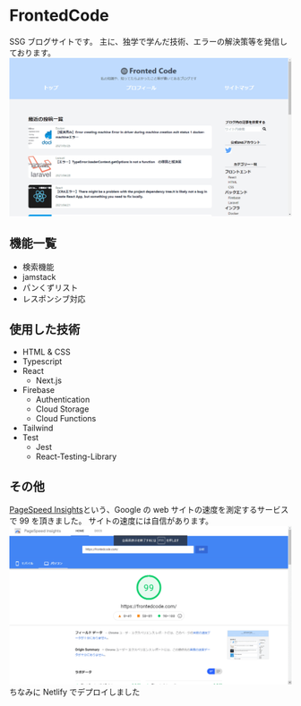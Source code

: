 # FrontedCode

SSG ブログサイトです。
主に、独学で学んだ技術、エラーの解決策等を発信しております。
[![トップページ](images/top.png)](https://frontedcode.com/)

## 機能一覧

- 検索機能
- jamstack
- パンくずリスト
- レスポンシブ対応

## 使用した技術

- HTML & CSS
- Typescript
- React
  - Next.js
- Firebase
  - Authentication
  - Cloud Storage
  - Cloud Functions
- Tailwind
- Test
  - Jest
  - React-Testing-Library

## その他

[PageSpeed Insights](https://developers.google.com/speed/pagespeed/insights/?hl=JA)という、Google の web サイトの速度を測定するサービスで 99 を頂きました。
サイトの速度には自信があります。
![スコア](images/score.png)
ちなみに Netlify でデプロイしました
